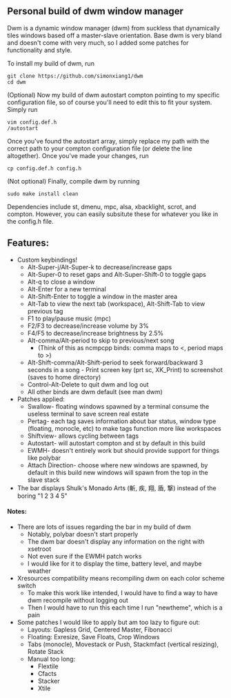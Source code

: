 ## Personal build of dwm window manager

Dwm is a dynamic window manager (dwm) from suckless that dynamically tiles windows based off a master-slave orientation. Base dwm is very bland and doesn't come with very much, so I added some patches for functionality and style.

To install my build of dwm, run
```
git clone https://github.com/simonxiang1/dwm
cd dwm
```
(Optional) Now my build of dwm autostart compton pointing to my specific configuration file, so of course you'll need to edit this to fit your system. Simply run
```
vim config.def.h
/autostart
```
Once you've found the autostart array, simply replace my path with the correct path to your compton configuration file (or delete the line altogether). Once you've made your changes, run
```
cp config.def.h config.h
```
(Not optional) Finally, compile dwm by running
```
sudo make install clean
```
Dependencies include st, dmenu, mpc, alsa, xbacklight, scrot, and compton. However, you can easily subsitute these for whatever you like in the config.h file.

## Features:

- Custom keybindings!
  - Alt-Super-j/Alt-Super-k to decrease/increase gaps
  - Alt-Super-0 to reset gaps and Alt-Super-Shift-0 to toggle gaps
  - Alt-q to close a window
  - Alt-Enter for a new terminal
  - Alt-Shift-Enter to toggle a window in the master area
  - Alt-Tab to view the next tab (workspace), Alt-Shift-Tab to view previous tag
  - F1 to play/pause music (mpc)
  - F2/F3 to decrease/increase volume by 3%
  - F4/F5 to decrease/increase brightness by 2.5%
  - Alt-comma/Alt-period to skip to previous/next song
    - (Think of this as ncmpcpp binds: comma maps to <, period maps to >)
  - Alt-Shift-comma/Alt-Shift-period to seek forward/backward 3 seconds in a song  - Print screen key (prt sc, XK_Print) to screenshot (saves to home directory)
  - Control-Alt-Delete to quit dwm and log out
  - All other binds are dwm default (see man dwm)
- Patches applied:
  - Swallow- floating windows spawned by a terminal consume the useless terminal to save screen real estate
  - Pertag- each tag saves information about bar status, window type (floating, monocle, etc) to make tags function more like workspaces
  - Shiftview- allows cycling between tags
  - Autostart- will autostart compton and st by default in this build
  - EWMH- doesn't entirely work but should provide support for things like polybar
  - Attach Direction- choose where new windows are spawned, by default in this build new windows will spawn from the top in the slave stack
- The bar displays Shulk's Monado Arts (斬, 疾, 翔, 盾, 撃) instead of the boring "1 2 3 4 5"

#### Notes:
- There are lots of issues regarding the bar in my build of dwm	
  - Notably, polybar doesn't start properly
  - The dwm bar doesn't display any information on the right with xsetroot
  - Not even sure if the EWMH patch works
  - I would like for it to display the time, battery level, and maybe weather
- Xresources compatibility means recompiling dwm on each color scheme switch
  - To make this work like intended, I would have to find a way to have dwm recompile without logging out
  - Then I would have to run this each time I run "newtheme", which is a pain
- Some patches I would like to apply but am too lazy to figure out:
  - Layouts: Gapless Grid, Centered Master, Fibonacci 
  - Floating: Exresize, Save Floats, Crop Windows
  - Tabs (monocle), Movestack or Push, Stackmfact (vertical resizing), Rotate Stack
  - Manual too long:
    - Flextile
    - Cfacts
    - Stacker
    - Xtile
